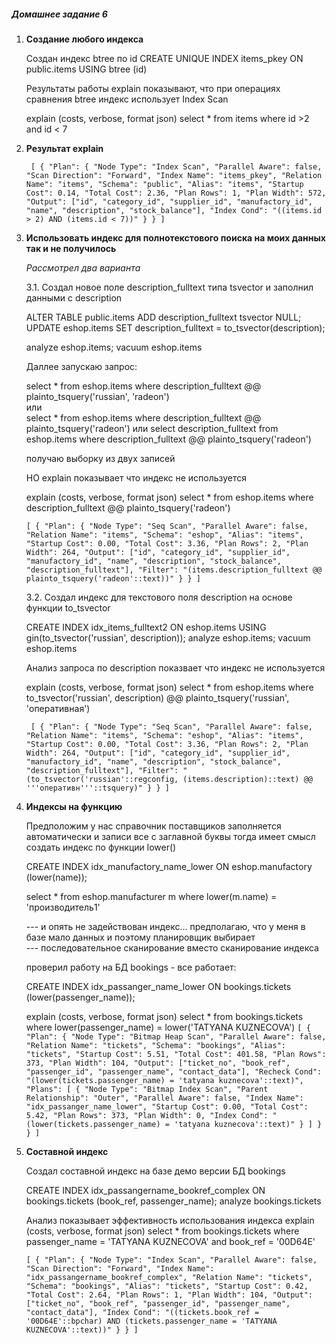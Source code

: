 ##### **Домашнее задание 6**

1.  **Создание любого индекса**
    
    Создан индекс btree по id
    CREATE UNIQUE INDEX items_pkey ON public.items USING btree (id)
    
    Результаты работы explain показывают, что при операциях сравнения btree индекс использует Index Scan 

    explain (costs, verbose, format json)   select * from items where id >2 and id < 7
2.  **Результат explain**

    ` [
      {
        "Plan": {
          "Node Type": "Index Scan",
          "Parallel Aware": false,
          "Scan Direction": "Forward",
          "Index Name": "items_pkey",
          "Relation Name": "items",
          "Schema": "public",
          "Alias": "items",
          "Startup Cost": 0.14,
          "Total Cost": 2.36,
          "Plan Rows": 1,
          "Plan Width": 572,
          "Output": ["id", "category_id", "supplier_id", "manufactory_id", "name", "description", "stock_balance"],
          "Index Cond": "((items.id > 2) AND (items.id < 7))"
        }
      }
    ]`

3.  **Использовать индекс для полнотекстового поиска на моих данных так и не получилось**
    
    _Рассмотрел два варианта_
    
    3.1.  Создал новое поле description_fulltext типа tsvector и заполнил данными с description
    
    ALTER TABLE public.items ADD description_fulltext tsvector NULL;
    UPDATE eshop.items   SET description_fulltext = to_tsvector(description);
    
    analyze eshop.items;
    vacuum eshop.items
    
    Даллее запускаю запрос:
    
    select * from eshop.items where  description_fulltext  @@ plainto_tsquery('russian', 'radeon')    
    или     
    select * from eshop.items where  description_fulltext  @@ plainto_tsquery('radeon')
    или 
    select description_fulltext from eshop.items where  description_fulltext  @@ plainto_tsquery('radeon')
    
    получаю выборку из двух записей
    
    НО explain показывает что индекс не используется
     
    explain (costs, verbose, format json) 
    select * from eshop.items where  description_fulltext  @@ plainto_tsquery('radeon')
    
    `[
      {
        "Plan": {
          "Node Type": "Seq Scan",
          "Parallel Aware": false,
          "Relation Name": "items",
          "Schema": "eshop",
          "Alias": "items",
          "Startup Cost": 0.00,
          "Total Cost": 3.36,
          "Plan Rows": 2,
          "Plan Width": 264,
          "Output": ["id", "category_id", "supplier_id", "manufactory_id", "name", "description", "stock_balance", "description_fulltext"],
          "Filter": "(items.description_fulltext @@ plainto_tsquery('radeon'::text))"
        }
      }
    ]`
    
    3.2. Создал индекс для  текстового поля description на основе функции to_tsvector
  
    CREATE INDEX idx_items_fulltext2 ON eshop.items USING gin(to_tsvector('russian', description));
    analyze eshop.items;
    vacuum eshop.items
  
    Анализ запроса по  description  показвает что индекс не используется
  
    explain (costs, verbose, format json)
    select * from eshop.items where  to_tsvector('russian', description)  @@ plainto_tsquery('russian', 'оперативная')
  
     ` [
        {
          "Plan": {
            "Node Type": "Seq Scan",
            "Parallel Aware": false,
            "Relation Name": "items",
            "Schema": "eshop",
            "Alias": "items",
            "Startup Cost": 0.00,
            "Total Cost": 3.36,
            "Plan Rows": 2,
            "Plan Width": 264,
            "Output": ["id", "category_id", "supplier_id", "manufactory_id", "name", "description", "stock_balance", "description_fulltext"],
            "Filter": "(to_tsvector('russian'::regconfig, (items.description)::text) @@ '''оперативн'''::tsquery)"
          }
        }
      ]`

4.  **Индексы на функцию**

    Предположим у нас справочник поставщиков заполняется автоматически и записи все с заглавной буквы
    тогда имеет смысл создать индекс по функции lower()
  
    CREATE INDEX idx_manufactory_name_lower ON eshop.manufactory (lower(name));
  
    select * from eshop.manufacturer m where lower(m.name) = 'производитель1'   
  
    --- и опять не задействован индекс... предполагаю, что  у меня в базе мало данных и поэтому планировщик выбирает  
    --- последовательное сканирование вместо сканирование индекса
  
    проверил работу на БД bookings - все работает:
  
    CREATE INDEX idx_passanger_name_lower ON bookings.tickets  (lower(passenger_name));
  
    explain (costs, verbose, format json)
    select * from bookings.tickets where lower(passenger_name) = lower('TATYANA KUZNECOVA') 
     `[
       {
         "Plan": {
           "Node Type": "Bitmap Heap Scan",
           "Parallel Aware": false,
           "Relation Name": "tickets",
           "Schema": "bookings",
           "Alias": "tickets",
           "Startup Cost": 5.51,
           "Total Cost": 401.58,
           "Plan Rows": 373,
           "Plan Width": 104,
           "Output": ["ticket_no", "book_ref", "passenger_id", "passenger_name", "contact_data"],
           "Recheck Cond": "(lower(tickets.passenger_name) = 'tatyana kuznecova'::text)",
           "Plans": [
             {
               "Node Type": "Bitmap Index Scan",
               "Parent Relationship": "Outer",
               "Parallel Aware": false,
               "Index Name": "idx_passanger_name_lower",
               "Startup Cost": 0.00,
               "Total Cost": 5.42,
               "Plan Rows": 373,
               "Plan Width": 0,
               "Index Cond": "(lower(tickets.passenger_name) = 'tatyana kuznecova'::text)"
             }
           ]
         }
       }
     ]`
   
   
5.  **Составной индекс**

    Создал составной индекс на базе демо версии БД bookings
  
    CREATE INDEX idx_passangername_bookref_complex ON bookings.tickets  (book_ref, passenger_name);
    analyze bookings.tickets
  
    Анализ показывает эффективность использования индекса
    explain (costs, verbose, format json)
    select * from bookings.tickets where passenger_name = 'TATYANA KUZNECOVA' and book_ref = '00D64E'
  
      `[
        {
          "Plan": {
            "Node Type": "Index Scan",
            "Parallel Aware": false,
            "Scan Direction": "Forward",
            "Index Name": "idx_passangername_bookref_complex",
            "Relation Name": "tickets",
            "Schema": "bookings",
            "Alias": "tickets",
            "Startup Cost": 0.42,
            "Total Cost": 2.64,
            "Plan Rows": 1,
            "Plan Width": 104,
            "Output": ["ticket_no", "book_ref", "passenger_id", "passenger_name", "contact_data"],
            "Index Cond": "((tickets.book_ref = '00D64E'::bpchar) AND (tickets.passenger_name = 'TATYANA KUZNECOVA'::text))"
          }
        }
      ]`
    
    
      
    